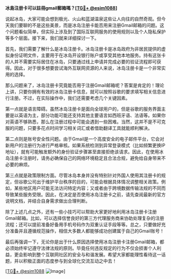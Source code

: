 **冰島注册卡可以註冊gmail郵箱嗎？[[TG💪+ @esim1088](https://t.me/s/esim1088)]**

说起冰岛，大家可能会想到极光、火山和蓝湖温泉这些让人向往的自然奇观。但今天我们要聊的不是这些美景，而是冰岛注册卡能否用来注册Gmail邮箱的问题。这个问题看似简单，但实际上涉及到了国际互联网服务的使用规则以及个人隐私保护等多个层面。接下来，我们就来详细探讨一下。

首先，我们需要了解什么是冰岛注册卡。冰岛注册卡是冰岛政府为非居民提供的虚拟身份证明文件，主要用于在冰岛开设银行账户或享受其他本地服务。持有这张卡的人并不需要实际居住在冰岛，只要通过线上申请并完成必要的验证流程即可获得。因此，对于很多想要尝试海外互联网资源的人来说，冰岛注册卡是一个非常实用的选择。

那么问题来了，冰岛注册卡究竟能否用于注册Gmail邮箱呢？答案是肯定的！理论上讲，只要你拥有有效的冰岛注册卡信息，就可以按照谷歌的要求填写相关信息进行注册。不过，在实际操作中，我们还需要考虑几个关键因素。

第一点就是语言障碍。虽然冰岛注册卡是面向全球用户的，但是谷歌的服务界面主要是以英语为主，部分功能可能还支持其他主要语言如西班牙语、法语等。如果你对英语不够熟悉，那么在注册过程中可能会遇到一些困难。当然，这并不是不可克服的问题，只要多花点时间学习相关词汇或者借助翻译工具就能顺利解决。

第二点则是账号安全性问题。由于Gmail是一个高度安全的电子邮件平台，它会对新用户的注册行为进行严格审核。如果系统检测到异常登录模式（比如频繁更换IP地址），就有可能触发额外的身份验证步骤甚至直接拒绝该请求。因此，在使用冰岛注册卡注册时，请务必确保自己的网络环境稳定且合法合规，避免给自身带来不必要的麻烦。

第三点就是政策限制方面。尽管冰岛本身并没有特别针对外国人使用其注册卡的规定，但谷歌公司出于维护平台秩序的目的，可能会根据具体情况调整相关政策。例如，某些地区用户可能无法访问特定内容；又或者由于跨境数据传输法规的不同而导致某些服务受限。因此，在决定是否使用冰岛注册卡之前，请先查阅最新的官方说明文档，并结合自身需求做出合理判断。

除了上述几点之外，还有一些小技巧可以帮助大家更好地利用冰岛注册卡注册Gmail邮箱。比如，可以选择信誉良好的第三方代理服务商来协助处理复杂的注册流程；还可以提前准备好备用手机号码作为双重认证手段等等。总之，只要做好充分准备并且遵循规范操作，相信大多数人都能够成功创建属于自己的Gmail账号！

最后再强调一下，无论你是出于什么原因选择使用冰岛注册卡注册Gmail邮箱，都必须始终牢记遵守法律法规的原则。毕竟任何违反规定的行为不仅会损害个人利益，更会影响到整个互联网社区的安全与和谐发展。希望大家都能理性看待这一话题，并以积极正面的态度参与到全球化交流互动之中去！

[[TG💪+ @esim1088](https://t.me/s/esim1088) ![Image](https://i.postimg.cc/4NQfJmqS/Snipaste-2025-05-13-00-14-12.png)]
